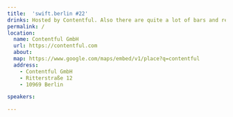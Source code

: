 ```yaml
---
title:  'swift.berlin #22'
drinks: Hosted by Contentful. Also there are quite a lot of bars and restaurants around the place.
permalink: /
location:
  name: Contentful GmbH
  url: https://contentful.com
  about:
  map: https://www.google.com/maps/embed/v1/place?q=contentful
  address:
    - Contentful GmbH
    - Ritterstraße 12
    - 10969 Berlin

speakers:

---
```

